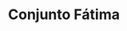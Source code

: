 ---
title: Conjunto Fátima
date: 
draft: false

# descripcion
description : Conjunto de cadena y dije en plata 925. Largo 40, 45 o 50 cm a elección.

materials: Plata 925

color: 

dimensions: Largo dije 3 cm

code: 06-26-0929

type: "Conjuntos"

categories: []

price: $4.760,00

price_eftvo: $4.050,00

# Images
# first image will be shown in the product page
images:
  # - image: "images/path_to_image"
  # La ubicacion de las imagenes es imagenes/Conjuntos/Conjuntos.Cadena y Dije/06-26-0929-conjunto-fatima
  - image: "./images/conjuntos/cadena_y_dije/06-26-0929-conjunto-fatima.jpg"
---